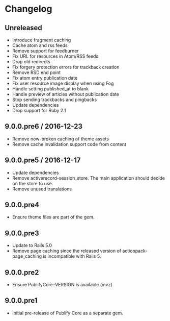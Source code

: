 # Changelog

## Unreleased

* Introduce fragment caching
* Cache atom and rss feeds
* Remove support for feedburner
* Fix URL for resources in Atom/RSS feeds
* Drop old redirects
* Fix forgery protection errors for trackback creation
* Remove RSD end point
* Fix atom entry publication date
* Fix user resource image display when using Fog
* Handle setting published_at to blank
* Handle preview of articles without publication date
* Stop sending trackbacks and pingbacks
* Update dependencies
* Drop support for Ruby 2.1

## 9.0.0.pre6 / 2016-12-23

* Remove now-broken caching of theme assets
* Remove cache invalidation support code from content

## 9.0.0.pre5 / 2016-12-17

* Update dependencies
* Remove activerecord-session_store. The main application should decide on the
  store to use.
* Remove unused translations

## 9.0.0.pre4

* Ensure theme files are part of the gem.

## 9.0.0.pre3

* Update to Rails 5.0
* Remove page caching since the released version of actionpack-page_caching is
  incompatible with Rails 5.

## 9.0.0.pre2

* Ensure PublifyCore::VERSION is available (mvz)

## 9.0.0.pre1

* Initial pre-release of Publify Core as a separate gem.
